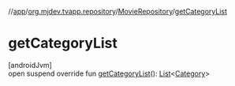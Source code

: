 //[app](../../../index.md)/[org.mjdev.tvapp.repository](../index.md)/[MovieRepository](index.md)/[getCategoryList](get-category-list.md)

# getCategoryList

[androidJvm]\
open suspend override fun [getCategoryList](get-category-list.md)(): [List](https://kotlinlang.org/api/latest/jvm/stdlib/kotlin.collections/-list/index.html)&lt;[Category](../../org.mjdev.tvapp.data/-category/index.md)&gt;
